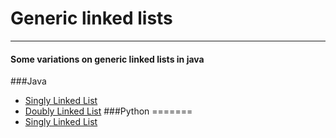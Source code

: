 # Generic linked lists

---

#### Some variations on generic linked lists in java

###Java
* [Singly Linked List](https://github.com/sharzy720/Linked-list/tree/master/singly%20linked%20list)
* [Doubly Linked List]()
###Python
=======
* [Singly Linked List](https://github.com/sharzy720/Linked-list/tree/master/Java/src/Singly_Linked_List)
